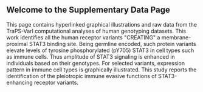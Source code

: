 ## Welcome to the Supplementary Data Page

This page contains hyperlinked graphical illustrations and raw data from the TraPS-VarI computational analyses of human genotyping datasets. This work identifies all the human receptor variants "CREATING" a membrane-proximal STAT3 binding site. Being germline encoded, such protein variants elevate levels of tyrosine phosphorylated (pY705) STAT3 in cell types such as immune cells. Thus amplitude of STAT3 signaling is enhanced in individuals based on their genotypes. For selected variants, expression pattern in immune cell types is graphically illustrated. This study reports the identification of the pleiotropic immune evasive functions of STAT3-enhancing receptor variants.

